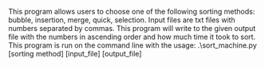 This program allows users to choose one of the following sorting methods: bubble, insertion, merge, quick, selection.
Input files are txt files with numbers separated by commas.
This program will write to the given output file with the numbers in ascending order and how much time it took to sort.
This program is run on the command line with the usage: .\sort_machine.py [sorting method] [input_file] [output_file]
